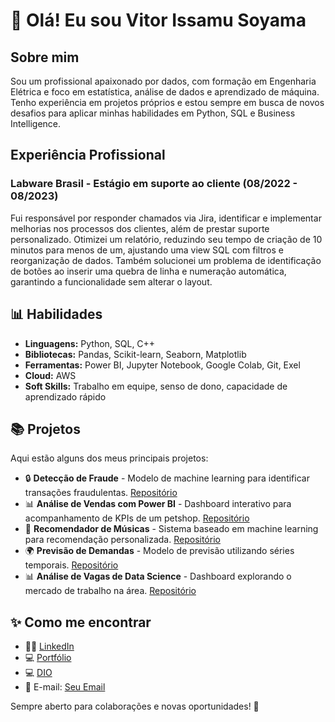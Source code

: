 <h1>👋 Olá! Eu sou Vitor Issamu Soyama</h1>

<h2>Sobre mim</h2>
<p>Sou um profissional apaixonado por dados, com formação em Engenharia Elétrica e foco em estatística, análise de dados e aprendizado de máquina. Tenho experiência em projetos próprios e estou sempre em busca de novos desafios para aplicar minhas habilidades em Python, SQL e Business Intelligence.</p>

<h2>Experiência Profissional</h2>
<h3>Labware Brasil - Estágio em suporte ao cliente (08/2022 - 08/2023)</h2>
<p>Fui responsável por responder chamados via Jira, identificar e implementar melhorias nos processos dos clientes, além de prestar suporte personalizado. Otimizei um relatório, reduzindo seu tempo de criação de 10 minutos para menos de um, ajustando uma view SQL com filtros e reorganização de dados. Também solucionei um problema de identificação de botões ao inserir uma quebra de linha e numeração automática, garantindo a funcionalidade sem alterar o layout.</p>

<h2>📊 Habilidades</h2>
<ul>
<li><strong>Linguagens:</strong> Python, SQL, C++</li>
<li><strong>Bibliotecas:</strong> Pandas, Scikit-learn, Seaborn, Matplotlib</li>
<li><strong>Ferramentas:</strong> Power BI, Jupyter Notebook, Google Colab, Git, Exel</li>
<li><strong>Cloud:</strong> AWS</li>
<li><strong>Soft Skills:</strong> Trabalho em equipe, senso de dono, capacidade de aprendizado rápido</li>
</ul>

<h2>📚 Projetos</h2>
<p>Aqui estão alguns dos meus principais projetos:</p>
<ul>
<li>🔒 <strong>Detecção de Fraude</strong> - Modelo de machine learning para identificar transações fraudulentas. <a href="https://github.com/vitorsoyama/CreditCardFraudDetection">Repositório</a></li>
<li>📊 <strong>Análise de Vendas com Power BI</strong> - Dashboard interativo para acompanhamento de KPIs de um petshop. <a href="https://app.powerbi.com/view?r=eyJrIjoiNjZjMjFkMDEtODQ2Yi00YTZlLWE2OTAtNzAwMTEwMWIyZTZiIiwidCI6ImZlODc4N2JjLWM5MTQtNDY2NS04NTQ3LTI2OGUxNWNiMGQ5YSJ9">Repositório</a></li>
<li>🎵 <strong>Recomendador de Músicas</strong> - Sistema baseado em machine learning para recomendação personalizada. <a href="https://colab.research.google.com/drive/1zLkaMEK0xKG0k_bW3xyQMeAt0UbaS7sl">Repositório</a></li>
<li>🌍 <strong>Previsão de Demandas</strong> - Modelo de previsão utilizando séries temporais. <a href="https://www.kaggle.com/code/vitorsoyama/notebooke412c7356c">Repositório</a></li>
<li>📊 <strong>Análise de Vagas de Data Science</strong> - Dashboard explorando o mercado de trabalho na área. <a href="https://app.powerbi.com/view?r=eyJrIjoiODE1NmYwMTItYWY1Mi00ZThmLWJjODMtN2JmZDU2YmRlNDhlIiwidCI6ImZlODc4N2JjLWM5MTQtNDY2NS04NTQ3LTI2OGUxNWNiMGQ5YSJ9">Repositório</a></li>
</ul>

<h2>✨ Como me encontrar</h2>
<ul>
<li>👨‍💻 <a href="https://www.linkedin.com/in/vitor-soyama/">LinkedIn</a></li>
<li>💻 <a href="https://vitorsoyama.github.io/">Portfólio</a></li>
<li>💻 <a href="https://www.dio.me/users/vitorissamu_vs">DIO</a></li>
<li>📧 E-mail: <a href="mailto:vitorissamu.vs@gmail.com">Seu Email</a></li>
</ul>

<p>Sempre aberto para colaborações e novas oportunidades! 🚀</p>
